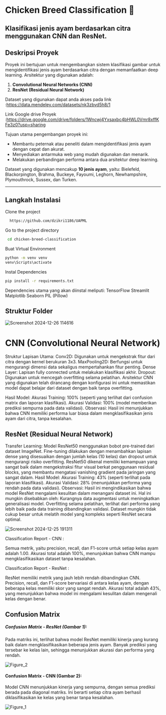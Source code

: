 # Chicken Breed Classification 🐔
Klasifikasi jenis ayam berdasarkan citra menggunakan CNN dan ResNet.
---
## Deskripsi Proyek
Proyek ini bertujuan untuk mengembangkan sistem klasifikasi gambar untuk mengidentifikasi jenis ayam berdasarkan citra dengan memanfaatkan deep learning. Arsitektur yang digunakan adalah:
1. **Convolutional Neural Networks (CNN)**
2. **ResNet (Residual Neural Network)**

Dataset yang digunakan dapat anda akses pada link :https://data.mendeley.com/datasets/nk3zbvd5h8/1

Link Google drive Proyek :https://drive.google.com/drive/folders/1Wncwj4Yxsaxbc4bHWL0Vmr8xffKFe3z0?usp=sharing

Tujuan utama pengembangan proyek ini:
- Membantu peternak atau peneliti dalam mengidentifikasi jenis ayam dengan cepat dan akurat.
- Menyediakan antarmuka web yang mudah digunakan dan menarik.
- Melakukan perbandingan performa antara dua arsitektur deep learning.

Dataset yang digunakan mencakup **10 jenis ayam**, yaitu: Bielefeld, Blackorpington, Brahma, Buckeye, Fayoumi, Leghorn, Newhampshire, Plymouthrock, Sussex, dan Turken.

---

## Langkah Instalasi
Clone the project
```bash
  https://github.com/dzikri1186/UAPML
```

Go to the project directory

```bash
 cd chicken-breed-classification
```
Buat Virtual Environment
```bash
python -m venv venv
venv\Scripts\activate
```

 Instal Dependencies
 ```bash
pip install -r requirements.txt
```
Dependencies utama yang akan diinstal meliputi:
TensorFlow
Streamlit
Matplotlib
Seaborn
PIL (Pillow)

## Struktur Folder

![Screenshot 2024-12-26 114616](https://github.com/user-attachments/assets/bc534f1d-43b0-4cca-988f-f65e37f6c135)



# CNN (Convolutional Neural Network)
Struktur Lapisan Utama:
Conv2D: Digunakan untuk mengekstrak fitur dari citra dengan kernel berukuran 3x3.
MaxPooling2D: Berfungsi untuk mengurangi dimensi data sekaligus mempertahankan fitur penting.
Dense Layer: Lapisan fully connected untuk melakukan klasifikasi akhir.
Dropout: Digunakan untuk mencegah overfitting selama pelatihan.
Arsitektur CNN yang digunakan telah dirancang dengan konfigurasi ini untuk memastikan model dapat belajar dari dataset dengan baik tanpa overfitting.

Hasil Model:
Akurasi Training: 100% (seperti yang terlihat dari confusion matrix dan laporan klasifikasi).
Akurasi Validasi: 100% (model memberikan prediksi sempurna pada data validasi).
Observasi: Hasil ini menunjukkan bahwa CNN memiliki performa luar biasa dalam mengklasifikasikan jenis ayam dari citra, tanpa kesalahan.


## ResNet (Residual Neural Network)
Transfer Learning:
Model ResNet50 menggunakan bobot pre-trained dari dataset ImageNet.
Fine-tuning dilakukan dengan menambahkan lapisan dense yang disesuaikan dengan jumlah kelas (10 kelas) dan dropout untuk mengurangi risiko overfitting.
ResNet50 dikenal memiliki kemampuan yang sangat baik dalam mengekstraksi fitur visual berkat penggunaan residual blocks, yang membantu mengatasi vanishing gradient pada jaringan yang sangat dalam.
Hasil Model:
Akurasi Training: 43% (seperti terlihat pada laporan klasifikasi).
Akurasi Validasi: 28% (menunjukkan performa yang rendah pada data validasi).
Observasi:
Hasil ini mengindikasikan bahwa model ResNet mengalami kesulitan dalam menangani dataset ini.
Hal ini mungkin disebabkan oleh:
Kurangnya data augmentasi untuk meningkatkan generalisasi model.
Overfitting selama pelatihan, terlihat dari performa yang lebih baik pada data training dibandingkan validasi.
Dataset mungkin tidak cukup besar untuk melatih model yang kompleks seperti ResNet secara optimal.

![Screenshot 2024-12-25 191311](https://github.com/user-attachments/assets/711860e7-e040-40a7-b2e5-79db8d7c76c5)

Classification Report - CNN :

Semua metrik, yaitu precision, recall, dan F1-score untuk setiap kelas ayam adalah 1.00.
Akurasi total adalah 100%, menunjukkan bahwa CNN mampu mengklasifikasikan dataset tanpa kesalahan.

Classification Report - ResNet :

ResNet memiliki metrik yang jauh lebih rendah dibandingkan CNN.
Precision, recall, dan F1-score bervariasi di antara kelas ayam, dengan beberapa kelas memiliki skor yang sangat rendah.
Akurasi total adalah 43%, yang menunjukkan bahwa model ini mengalami kesulitan dalam mengenali kelas dengan benar.


## Confusion Matrix
##### Confusion Matrix - ResNet (Gambar 1):
Pada matriks ini, terlihat bahwa model ResNet memiliki kinerja yang kurang baik dalam mengklasifikasikan beberapa jenis ayam. Banyak prediksi yang tersebar ke kelas lain, sehingga menunjukkan akurasi dan performa yang rendah.

![Figure_2](https://github.com/user-attachments/assets/f30d8b14-daf2-4f66-90a3-4bce0e1dfcfb)

#### Confusion Matrix - CNN (Gambar 2):
Model CNN menunjukkan kinerja yang sempurna, dengan semua prediksi berada pada diagonal matriks. Ini berarti setiap citra ayam berhasil diklasifikasikan ke kelas yang benar tanpa kesalahan.

![Figure_1](https://github.com/user-attachments/assets/29ff4ba9-78b9-461e-93c2-f02c64387591)





